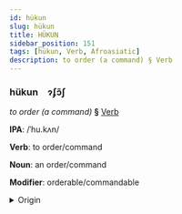 ```yaml
---
id: hükun
slug: hükun
title: HÜKUN
sidebar_position: 151
tags: [hükun, Verb, Afroasiatic]
description: to order (a command) § Verb
---
```


### hükun&emsp;<span kind="abugida">ɂʄɔ̃ʃ</span>

*to order (a command)* **§** [Verb](../../tags/Verb)

**IPA**: /ˈhu.kʌn/

**Verb**: to order/command

**Noun**: an order/command

**Modifier**: orderable/commandable

<details>
    <summary>Origin</summary>
    Arabic حُكْم ḥukm /ħukm/<br/>
    <em>Afroasiatic Language Family</em>
</details>